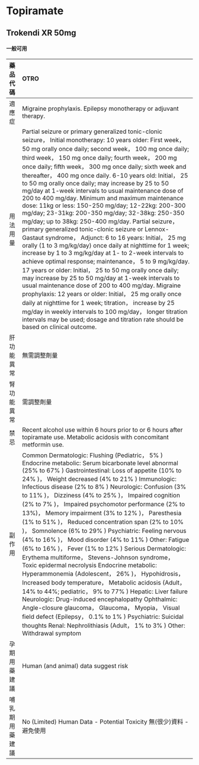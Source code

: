 # Topiramate

## Trokendi XR 50mg

#### 一般可用

| 藥品代碼       | OTRO                                                                                                                                                                                                                                                                                                                                                                                                                                                                                                                                                                                                                                                                                                                                                                                                                                                                                                                                                                                                                                                                                                                                                                                                                                                                                                                                                                                                                                 |
|:---------------|:-------------------------------------------------------------------------------------------------------------------------------------------------------------------------------------------------------------------------------------------------------------------------------------------------------------------------------------------------------------------------------------------------------------------------------------------------------------------------------------------------------------------------------------------------------------------------------------------------------------------------------------------------------------------------------------------------------------------------------------------------------------------------------------------------------------------------------------------------------------------------------------------------------------------------------------------------------------------------------------------------------------------------------------------------------------------------------------------------------------------------------------------------------------------------------------------------------------------------------------------------------------------------------------------------------------------------------------------------------------------------------------------------------------------------------------|
| 適應症         | Migraine prophylaxis. Epilepsy monotherapy or adjuvant therapy.                                                                                                                                                                                                                                                                                                                                                                                                                                                                                                                                                                                                                                                                                                                                                                                                                                                                                                                                                                                                                                                                                                                                                                                                                                                                                                                                                                      |
| 用法用量       | Partial seizure or primary generalized tonic-clonic seizure， Initial monotherapy: 10 years older: First week， 50 mg orally once daily; second week， 100 mg once daily; third week， 150 mg once daily; fourth week， 200 mg once daily; fifth week， 300 mg once daily; sixth week and thereafter， 400 mg once daily. 6-10 years old: Initial， 25 to 50 mg orally once daily; may increase by 25 to 50 mg/day at 1-week intervals to usual maintenance dose of 200 to 400 mg/day. Minimum and maximum maintenance dose: 11kg or less: 150-250 mg/day; 12-22kg: 200-300 mg/day; 23-31kg: 200-350 mg/day; 32-38kg: 250-350 mg/day; up to 38kg: 250-400 mg/day. Partial seizure， primary generalized tonic-clonic seizure or Lennox-Gastaut syndrome， Adjunct: 6 to 16 years: Initial， 25 mg orally (1 to 3 mg/kg/day) once daily at nighttime for 1 week; increase by 1 to 3 mg/kg/day at 1- to 2-week intervals to achieve optimal response; maintenance， 5 to 9 mg/kg/day. 17 years or older: Initial， 25 to 50 mg orally once daily; may increase by 25 to 50 mg/day at 1-week intervals to usual maintenance dose of 200 to 400 mg/day. Migraine prophylaxis: 12 years or older: Initial， 25 mg orally once daily at nighttime for 1 week; titration， increase by 25 mg/day in weekly intervals to 100 mg/day， longer titration intervals may be used; dosage and titration rate should be based on clinical outcome. |
| 肝功能異常     | 無需調整劑量                                                                                                                                                                                                                                                                                                                                                                                                                                                                                                                                                                                                                                                                                                                                                                                                                                                                                                                                                                                                                                                                                                                                                                                                                                                                                                                                                                                                                         |
| 腎功能異常     | 需調整劑量                                                                                                                                                                                                                                                                                                                                                                                                                                                                                                                                                                                                                                                                                                                                                                                                                                                                                                                                                                                                                                                                                                                                                                                                                                                                                                                                                                                                                           |
| 禁忌           | Recent alcohol use within 6 hours prior to or 6 hours after topiramate use. Metabolic acidosis with concomitant metformin use.                                                                                                                                                                                                                                                                                                                                                                                                                                                                                                                                                                                                                                                                                                                                                                                                                                                                                                                                                                                                                                                                                                                                                                                                                                                                                                       |
| 副作用         | Common Dermatologic: Flushing (Pediatric， 5% ) Endocrine metabolic: Serum bicarbonate level abnormal (25% to 67% ) Gastrointestinal: Loss of appetite (10% to 24% )， Weight decreased (4% to 21% ) Immunologic: Infectious disease (2% to 8% ) Neurologic: Confusion (3% to 11% )， Dizziness (4% to 25% )， Impaired cognition (2% to 7% )， Impaired psychomotor performance (2% to 13%)， Memory impairment (3% to 12% )， Paresthesia (1% to 51% )， Reduced concentration span (2% to 10% )， Somnolence (6% to 29% ) Psychiatric: Feeling nervous (4% to 16% )， Mood disorder (4% to 11% ) Other: Fatigue (6% to 16% )， Fever (1% to 12% ) Serious Dermatologic: Erythema multiforme， Stevens-Johnson syndrome， Toxic epidermal necrolysis Endocrine metabolic: Hyperammonemia (Adolescent， 26% )， Hypohidrosis， Increased body temperature， Metabolic acidosis (Adult， 14% to 44%; pediatric， 9% to 77% ) Hepatic: Liver failure Neurologic: Drug-induced encephalopathy Ophthalmic: Angle-closure glaucoma， Glaucoma， Myopia， Visual field defect (Epilepsy， 0.1% to 1% ) Psychiatric: Suicidal thoughts Renal: Nephrolithiasis (Adult， 1% to 3% ) Other: Withdrawal symptom                                                                                                                                                                                                                                |
| 孕期用藥建議   | Human (and animal) data suggest risk                                                                                                                                                                                                                                                                                                                                                                                                                                                                                                                                                                                                                                                                                                                                                                                                                                                                                                                                                                                                                                                                                                                                                                                                                                                                                                                                                                                                 |
| 哺乳期用藥建議 | No (Limited) Human Data - Potential Toxicity 無(很少)資料 - 避免使用                                                                                                                                                                                                                                                                                                                                                                                                                                                                                                                                                                                                                                                                                                                                                                                                                                                                                                                                                                                                                                                                                                                                                                                                                                                                                                                                                                 |

